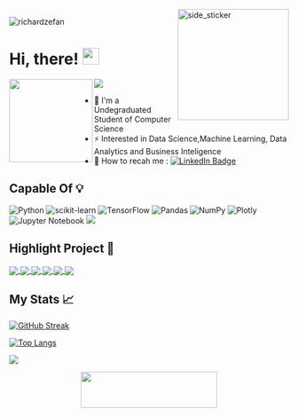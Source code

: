  <img align="right" width=200px height=200px alt="side_sticker" src="https://media.giphy.com/media/TEnXkcsHrP4YedChhA/giphy.gif" />
 
<p align="left"> <img src="https://komarev.com/ghpvc/?username=richardzefan&label=Profile%20views&color=0e75b6&style=flat"
    alt="richardzefan" /> 
  </p>
  
<h1>
  Hi, there!
  <img src="https://media.giphy.com/media/hvRJCLFzcasrR4ia7z/giphy.gif" width="30px"/>
 
</h1>

<img src="https://readme-typing-svg.herokuapp.com?font=Architects+Daughter&color=97D2EC&size=25&center=false&lines=Hey!+it's+Richard...;Data+Science+Enthusiast...;Tech+Enthusiast"/>
<img align="left" width="150" height="150" src="https://media.giphy.com/media/xT77Y1T0zY1gR5qe5O/giphy.gif"> 


- 🔭 I'm a Undegraduated Student of Computer Science
- ⚡ Interested in Data Science,Machine Learning, Data Analytics and Business Inteligence
- 📩 How to recah me : <a href="https://www.linkedin.com/in/richardo-damarjanan/">
    <img src="https://img.shields.io/badge/LinkedIn-blue?style=for-the-badge&logo=linkedin&logoColor=white" alt="LinkedIn Badge"/>
  </a>


## Capable Of 💡
![Python](https://img.shields.io/badge/Python-3776AB?style=for-the-badge&logo=python&logoColor=white)
![scikit-learn](https://img.shields.io/badge/scikit--learn-%23F7931E.svg?style=for-the-badge&logo=scikit-learn&logoColor=white)
![TensorFlow](https://img.shields.io/badge/TensorFlow-%23FF6F00.svg?style=for-the-badge&logo=TensorFlow&logoColor=white)
![Pandas](https://img.shields.io/badge/pandas-%23150458.svg?style=for-the-badge&logo=pandas&logoColor=white)
![NumPy](https://img.shields.io/badge/numpy-%23013243.svg?style=for-the-badge&logo=numpy&logoColor=white)
![Plotly](https://img.shields.io/badge/Plotly-%233F4F75.svg?style=for-the-badge&logo=plotly&logoColor=white)
![Jupyter Notebook](https://img.shields.io/badge/jupyter-%23FA0F00.svg?style=for-the-badge&logo=jupyter&logoColor=white)
<img src="https://img.shields.io/badge/MySQL-00000F?style=for-the-badge&logo=mysql&logoColor=white" />


 ## Highlight Project 💼

 <a href="https://github.com/richardzefan/Employee-Absenteeism---HR-Department">
  <img align="center" src="https://github-readme-stats.vercel.app/api/pin/?username=richardzefan&repo=Employee-Absenteeism---HR-Department&theme=vision-friendly-dark" />
</a>

 <a href="https://github.com/richardzefan/Credit-Scoring">
  <img align="center" src="https://github-readme-stats.vercel.app/api/pin/?username=richardzefan&repo=Credit-Scoring&theme=vision-friendly-dark" />
</a>

<a href="https://github.com/richardzefan/Home-Credit-Default-Risk">
  <img align="center" src="https://github-readme-stats.vercel.app/api/pin/?username=richardzefan&repo=Home-Credit-Default-Risk&theme=vision-friendly-dark" />
</a>

<a href="https://github.com/richardzefan/amazon_stock_price_timeseries">
  <img align="center" src="https://github-readme-stats.vercel.app/api/pin/?username=richardzefan&repo=amazon_stock_price_timeseries&theme=vision-friendly-dark" />
</a>
<a href="https://github.com/richardzefan/Project-Machine-Learning-with-Python-Building-Recommender-System">
  <img align="center" src="https://github-readme-stats.vercel.app/api/pin/?username=richardzefan&repo=Project-Machine-Learning-with-Python-Building-Recommender-System&theme=vision-friendly-dark" />
</a>
<a href="https://github.com/richardzefan/Prediksi-Jumlah-Visitor-pada-Barbershop">
  <img align="center" src="https://github-readme-stats.vercel.app/api/pin/?username=richardzefan&repo=Prediksi-Jumlah-Visitor-pada-Barbershop&theme=vision-friendly-dark" />
</a>



## My Stats 📈 
[![GitHub Streak](http://github-readme-streak-stats.herokuapp.com?user=richardzefan&theme=dark&background=000000)](https://git.io/streak-stats)

[![Top Langs](https://github-readme-stats.vercel.app/api/top-langs/?username=richardzefan&layout=compact&theme=vision-friendly-dark)](https://github.com/anuraghazra/github-readme-stats)


 <img src="https://user-images.githubusercontent.com/73097560/115834477-dbab4500-a447-11eb-908a-139a6edaec5c.gif">
<p align="center">
  <img src="https://media.giphy.com/media/jpVnC65DmYeyRL4LHS/giphy.gif" width="70%" height="65px">
</p>	
 
<br>
 
